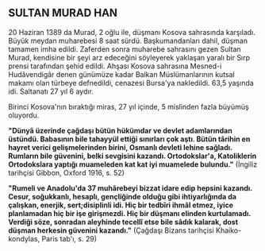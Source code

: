 ## SULTAN MURAD HAN

20 Haziran 1389 da Murad, 2 oğlu ile, düş­manı Kosova sahrasında karşıladı. Büyük meydan muharebesi 8 saat sürdü. Başkumandanları dahil, düşman tamamen imha edildi. Zaferden sonra muharebe sahrasını gezen Sultan Murad, kendisine bir şeyi arz edeceğini söyleyerek yak­laşan yaralı bir Sırp prensi tarafından şehid edil­di. Ahşası Kosova sahrasına Mesned-i Hudâvendigâr denen günümüze kadar Balkan Müslü­manlarının kutsal makamı olan türbeye defne­dildi, cenazesi Bursa'ya nakledildi. 63,5 yaşın­da idi. Saltanatı 27 yıl 6 aydır.

Birinci Kosova'nın bıraktığı miras, 27 yıl içinde, 5 mislinden fazla büyümüş oluyordu.

**"Dünyâ üzerinde çağdaşı bütün hükümdar ve devlet adamlarından üstündü. Babasının bi­le tahayyül ettiği sınırları çok aştı. Bütün târi­hin en hayret verici gelişmelerinden birini, Os­manlı devleti lehine sağladı. Rumların bile gü­venini, belki sevgisini kazandı. Ortodokslar'a, Katoliklerin Ortodokslara yaptığı muameleden kat kat iyi muamelede bulundu."**
(İngiliz tarih­çisi Gibbon, Oxford 1916, s. 52)

**"Rumeli ve Anadolu'da 37 muhârebeyi bizzat idare edip hepsini kazandı. Cesur, soğukkanlı, hesaplı, gençliğinde olduğu gibi ihtiyarlığında da çalışkan, enerjik, sert;disiplinli idi. Hiç bir ted­bîri ihmâl etmez, iyice planlamadan hiç bir işe girişmezdi. Hiç bir düşmanı elinden kurtulama­dı. Verdiği söze, sonradan aleyhinde tecellî etse bile sâdık kalarak, dost düşman herkesin güve­nini kazandı."**
(Çağdaşı Bizans tarihçisi Khaiko-kondylas, Paris tab'ı, s. 29)
